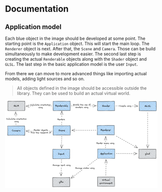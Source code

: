# Documentation

## Application model

Each blue object in the image should be developed at some point. The starting point is the `Application` object. This will start the main loop. The `Renderer` object is next. After that, the `Scene` and `Camera`. Those can be build simultaneously to make development easier. The second last step is creating the actual `Renderable` objects along with the `Shader` object and `GLSL`. The last step in the basic application model is the user `Input`.

From there we can move to more advanced things like importing actual models, adding light sources and so on.

> All objects defined in the image should be accessible outside the library. They can be used to build an actual virtual world.

![Application model](application-model.png)

